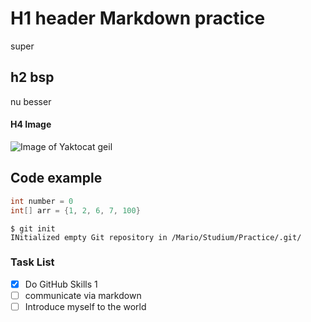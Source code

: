 # H1 header Markdown practice
super

## h2 bsp
nu besser



#### H4 Image
![Image of Yaktocat geil](https://octodex.github.com/images/yaktocat.png)


## Code example

``` Java
int number = 0
int[] arr = {1, 2, 6, 7, 100}
```

```
$ git init
INitialized empty Git repository in /Mario/Studium/Practice/.git/
```


### Task List

- [x] Do GitHub Skills 1
- [ ] communicate via markdown
- [ ] Introduce myself to the world
